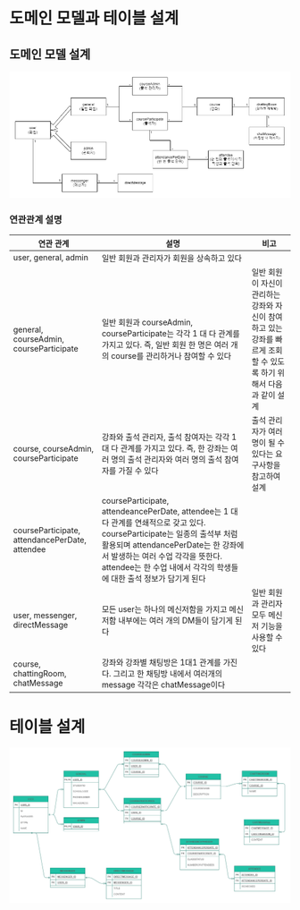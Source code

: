 # 도메인 모델과 테이블 설계

## 도메인 모델 설계
![도메인 모델 설계](./image/domain.png)

### 연관관계 설명
|연관 관계|설명|비고|
|--|--|--|
|user, general, admin|일반 회원과 관리자가 회원을 상속하고 있다||
|general, courseAdmin, courseParticipate|일반 회원과 courseAdmin, courseParticipate는 각각 1 대 다 관계를 가지고 있다. 즉, 일반 회원 한 명은 여러 개의 course를 관리하거나 참여할 수 있다 |일반 회원이 자신이 관리하는 강좌와 자신이 참여하고 있는 강좌를 빠르게 조회할 수 있도록 하기 위해서 다음과 같이 설계|
|course, courseAdmin, courseParticipate|강좌와 출석 관리자, 출석 참여자는 각각 1 대 다 관계를 가지고 있다. 즉, 한 강좌는 여러 명의 출석 관리자와 여러 명의 출석 참여자를 가질 수 있다|출석 관리자가 여러 명이 될 수 있다는 요구사항을 참고하여 설계|
|courseParticipate, attendancePerDate, attendee|courseParticipate, attendeancePerDate, attendee는 1 대 다 관계를 연쇄적으로 갖고 있다. courseParticipate는 일종의 출석부 처럼 활용되며 attendancePerDate는 한 강좌에서 발생하는 여러 수업 각각을 뜻한다. attendee는 한 수업 내에서 각각의 학생들에 대한 출석 정보가 담기게 된다||
|user, messenger, directMessage|모든 user는 하나의 메신저함을 가지고 메신저함 내부에는 여러 개의 DM들이 담기게 된다|일반 회원과 관리자 모두 메신저 기능을 사용할 수 있다|
|course, chattingRoom, chatMessage|강좌와 강좌별 채팅방은 1대1 관계를 가진다. 그리고 한 채팅방 내에서 여러개의 message 각각은 chatMessage이다||

# 테이블 설계
![테이블 설계](./image/table.png)